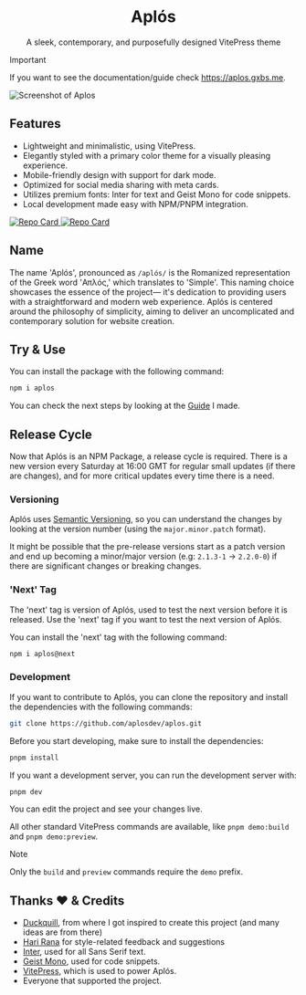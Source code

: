 <div align="center">
<h1>Aplós</h1>
  
A sleek, contemporary, and purposefully designed VitePress theme

</div>

> [!IMPORTANT]
> If you want to see the documentation/guide check <https://aplos.gxbs.me>.

![Screenshot of Aplos](https://github.com/GabsEdits/aplos/assets/110247388/3c98f962-b560-442a-9f56-9b805156a272)

## Features

- Lightweight and minimalistic, using VitePress.
- Elegantly styled with a primary color theme for a visually pleasing experience.
- Mobile-friendly design with support for dark mode.
- Optimized for social media sharing with meta cards.
- Utilizes premium fonts: Inter for text and Geist Mono for code snippets.
- Local development made easy with NPM/PNPM integration.

<a href="https://github.com/aplosdev/docs">
<picture>
  <source
    srcset="https://github-readme-stats.vercel.app/api/pin/?username=aplosdev&repo=docs&theme=dark"
    media="(prefers-color-scheme: dark)"
  />
  <source
    srcset="https://github-readme-stats.vercel.app/api/pin/?username=aplosdev&repo=docs"
    media="(prefers-color-scheme: light), (prefers-color-scheme: no-preference)"
  />
  <img src="https://github-readme-stats.vercel.app/api/pin/?username=aplosdev&repo=docs" alt="Repo Card" />
</picture>
</a>

<a href="https://github.com/aplosdev/template">
<picture>
  <source
    srcset="https://github-readme-stats.vercel.app/api/pin/?username=aplosdev&repo=template&theme=dark"
    media="(prefers-color-scheme: dark)"
  />
  <source
    srcset="https://github-readme-stats.vercel.app/api/pin/?username=aplosdev&repo=template"
    media="(prefers-color-scheme: light), (prefers-color-scheme: no-preference)"
  />
  <img src="https://github-readme-stats.vercel.app/api/pin/?username=aplosdev&repo=template" alt="Repo Card" />
</picture>
</a>

## Name

The name 'Aplós', pronounced as `/aplós/` is the Romanized representation of the Greek word 'Απλός,' which translates to 'Simple'. This naming choice showcases the essence of the project— it's dedication to providing users with a straightforward and modern web experience. Aplós is centered around the philosophy of simplicity, aiming to deliver an uncomplicated and contemporary solution for website creation.

## Try & Use

You can install the package with the following command:

```bash
npm i aplos
```

You can check the next steps by looking at the [Guide](https://aplos.gxbs.me/guide/) I made.

## Release Cycle

Now that Aplós is an NPM Package, a release cycle is required. There is a new version every Saturday at 16:00 GMT for regular small updates (if there are changes), and for more critical updates every time there is a need.

### Versioning

Aplós uses [Semantic Versioning](https://semver.org/), so you can understand the changes by looking at the version number (using the `major.minor.patch` format).

It might be possible that the pre-release versions start as a patch version and end up becoming a minor/major version (e.g: `2.1.3-1` -> `2.2.0-0`) if there are significant changes or breaking changes.

### 'Next' Tag

The 'next' tag is version of Aplós, used to test the next version before it is released. Use the 'next' tag if you want to test the next version of Aplós.

You can install the 'next' tag with the following command:

```bash
npm i aplos@next
```

### Development

If you want to contribute to Aplós, you can clone the repository and install the dependencies with the following commands:

```bash
git clone https://github.com/aplosdev/aplos.git
```

Before you start developing, make sure to install the dependencies:

```bash
pnpm install
```

If you want a development server, you can run the development server with:

```bash
pnpm dev
```

You can edit the project and see your changes live.

All other standard VitePress commands are available, like `pnpm demo:build` and `pnpm demo:preview`.

> [!NOTE]
> Only the `build` and `preview` commands require the `demo` prefix.

## Thanks ❤ & Credits️

- [Duckquill](https://daudix.codeberg.page/duckquill), from where I got inspired to create this project (and many ideas are from there)
- [Hari Rana](https://tesk.page/) for style-related feedback and suggestions
- [Inter](https://rsms.me/inter/), used for all Sans Serif text.
- [Geist Mono](https://vercel.com/font/), used for code snippets.
- [VitePress](https://vitepress.dev), which is used to power Aplós.
- Everyone that supported the project.

